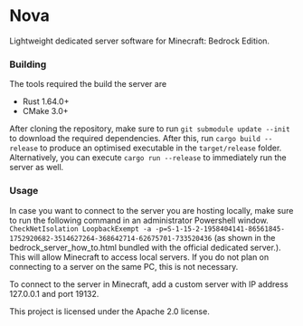 # Nova
Lightweight dedicated server software for Minecraft: Bedrock Edition.

### Building
The tools required the build the server are
- Rust 1.64.0+
- CMake 3.0+

After cloning the repository, make sure to run `git submodule update --init` to download the required dependencies. After this, run `cargo build --release` to produce an optimised executable in the `target/release` folder. Alternatively, you can execute `cargo run --release` to immediately run the server as well.

### Usage
In case you want to connect to the server you are hosting locally, make sure to run the following command in an administrator Powershell window.
`CheckNetIsolation LoopbackExempt -a -p=S-1-15-2-1958404141-86561845-1752920682-3514627264-368642714-62675701-733520436` (as shown in the bedrock_server_how_to.html bundled with the official dedicated server.). This will allow Minecraft to access local servers.
If you do not plan on connecting to a server on the same PC, this is not necessary.

To connect to the server in Minecraft, add a custom server with IP address 127.0.0.1 and port 19132. 

This project is licensed under the Apache 2.0 license.

